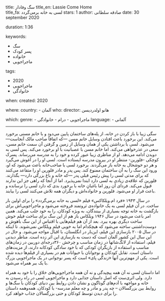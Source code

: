 
title: سگ وفادار
title_en: Lassie Come Home   
title_fa: لسی به خانه برمی‌گردد
stars: 1
author: صادقه سلطانی
date: 30 september 2020

duration: 1:36

keywords:
  - سگ
  - پسر کودک
  - خانواده
  - ماجراجویی  

tags:
  - 2020
  - ماجراجویی
  - خانوادگی  

when:
  created: 2020

where:
  country:
    - آلمان
who:
  director: هانو اولدردیسن 

which:
  genre:
    - ماجراجویی
    - درام
    - خانوادگی
  language:
    - آلمانی
   
---

سگی زیبا با باز کردن درِ خانه، از پله‌های ساختمان پایین می‌دود و با خانم مسنی برخورد می‌کند. این برخورد باعث افتادن وسایل خانم مسن —که اتفاقاً صاحب مالک آنجاست— می‌شود. لسی با برداشتن یکی از همان وسایل از زمین و گرفتن آن سمت خانم مسن، سعی در عذرخواهی می‌کند. اما خانم مسن با عصبانیت با او برخورد می‌کند. پس لسی به دویدن ادامه می‌دهد. او از مناظری زیبا عبور کرده و خود را به مدرسه می‌رساند. پسرک کوچکی -فلورین- منتظر او در بیرون مدرسه ایستاده است. لسی او را در آغوش می‌گیرد و هر دو خوشحال به خانه باز می‌گردند. برخورد لسی با صاحب‌خانه باعث می‌شود که او، ورود این سگ را به آن ساختمان ممنوع کند. پس پدر و مادر فلورین او را متقاعد می‌کنند که برای مدتی لسی را پیش رئیس قبلی پدر —که خانه و باغ بزرگی دارد— بگذارند. فلورین که علاقه‌ی زیادی به لسی دارد ابتدا نمی‌پذیرد. اما از آنجا که راهی جز این ندارند قبول می‌کند. فردای آن روز اما باغبانِ خانه با برخورد بدی که دارد لسی را ترسانده و باعث فرار او می‌شود. فلورین و خانواده‌اش و دیگران همه تلاش می‌کنند لسی را بیابند.

در سال ۱۹۴۳ «فرد ام.ویلکاکس» فیلم «لسی به خانه برمی‌گردد» را برای اولین بار ساخت. در آن فیلم لسی به یک خانواده‌ی ثروتمند فروخته می‌شود و ماجراجویی‌اش برای بازگشت به خانه توجه بسیاری از بینندگان، به ویژه کودکان، را به خود جلب می‌کند. همین امر باعث می‌شود در سال ۱۹۴۶ ویلکاس باز هم از این سگ برای ساخت فیلم خوش ساخت دیگری بهره ببرد. بعد از آن هم فیلم‌هایی با اقتباس از این سگ باهوش و دوست‌داشتنی ساخته می‌شود که هیچکدام اما به خوبی فیلمِ ویلکاس نمی‌شوند. تا اینکه در سال ۲۰۰۵  بازسازی این فیلم، این‌بار در انگلستان، با اقبال مواجه می‌شود. و حال در این سال این کشور آلمان است که دست به بازسازی این اثر زده است. مناظر دیدنی فیلم، استفاده از لانگ‌شاتها در زمان مناسب و چرخش ۳۶۰درجه‌ای دوربین در زمان‌های مناسب و استفاده از بازیگرانِ کودکی که با خود سادگی کودکانه دارند، از مزیت‌های داستان است. تقابل کودکان و نوجوانان با حیوانات هم در بسیاری از فیلم‌ها دیده شده است. یکی از مهم‌ترین آنها «زندگی پای» است که پسر نوجوانی در یک ماجراجویی بزرگ با یک ببر همراه می‌شود. 

اما داستان لسی نه آن همه پیچیدگی و نه آن همه ماجراجویی‌های خلاق را با خود به همراه دارد. ولی اثری‌ست که اصل داستان جذابی دارد و ماجراجویی لسی در راه رسیدن به خانه و مواجهه با آدم‌های گوناگون و نشان دادن روابط بین دنیای کودکان با سگ‌ها و روابط بین بزرگسالان – چه پدر و مادر و چه معلم مدرسه- با کودکان، همه‌و‌همه داستان را برای دیدن توسط کودکان و حتی بزرگسالان جذاب خواهد کرد.